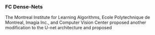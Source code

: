 ### FC Dense-Nets

The Montreal Institute for Learning Algorithms, Ecole Polytechnique de Montreal, Imagia Inc., and Computer Vision Center proposed another modification to the U-net architecture and proposed 
